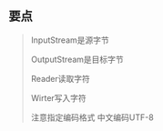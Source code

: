## 要点



> InputStream是源字节
>
> OutputStream是目标字节
>
> Reader读取字符
>
> Wirter写入字符
>
> 注意指定编码格式 中文编码UTF-8


